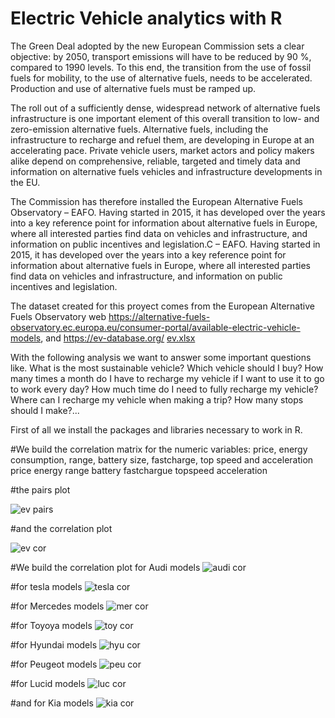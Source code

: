 # Electric Vehicle analytics with R

The Green Deal adopted by the new European Commission sets a clear objective: by 2050, transport emissions will have to be reduced by 90 %, compared to 1990 levels. To this end, the transition from the use of fossil fuels for mobility, to the use of alternative fuels, needs to be accelerated. Production and use of alternative fuels must be ramped up.

The roll out of a sufficiently dense, widespread network of alternative fuels infrastructure is one important element of this overall transition to low- and zero-emission alternative fuels. Alternative fuels, including the infrastructure to recharge and refuel them, are developing in Europe at an accelerating pace. Private vehicle users, market actors and policy makers alike depend on comprehensive, reliable, targeted and timely data and information on alternative fuels vehicles and infrastructure developments in the EU.

The Commission has therefore installed the European Alternative Fuels Observatory – EAFO. Having started in 2015, it has developed over the years into a key reference point for information about alternative fuels in Europe, where all interested parties find data on vehicles and infrastructure, and information on public incentives and legislation.C – EAFO. Having started in 2015, it has developed over the years into a key reference point for information about alternative fuels in Europe, where all interested parties find data on vehicles and infrastructure, and information on public incentives and legislation.

The dataset created for this proyect comes from the European Alternative Fuels Observatory web https://alternative-fuels-observatory.ec.europa.eu/consumer-portal/available-electric-vehicle-models, and https://ev-database.org/ 
[ev.xlsx](https://github.com/begoescrig/EV-analytics-with-R/files/9820701/ev.xlsx)

With the following analysis we want to answer some important questions like. What is the most sustainable vehicle? Which vehicle should I buy? How many times a month do I have to recharge my vehicle if I want to use it to go to work every day? How much time do I need to fully recharge my vehicle? Where can I recharge my vehicle when making a trip? How many stops should I make?...

First of all we install the packages and libraries necessary to work in R.

#We build the correlation matrix for the numeric variables: price, energy consumption, range, battery size, fastcharge,  top speed and acceleration
price energy  range battery fastchargue topspeed acceleration

#the pairs plot

![ev pairs](https://user-images.githubusercontent.com/94619879/196699468-94ffdeda-0714-47c1-97b4-7b819a8e3b74.png)

#and the correlation plot

![ev cor](https://user-images.githubusercontent.com/94619879/196699521-7d708189-2e80-497e-a6de-38fbd7b75523.png)

#We build the correlation plot for Audi models
![audi cor](https://user-images.githubusercontent.com/94619879/196699655-ef323e5a-c7e5-4105-ba2a-191b84844e3d.png)

#for tesla models
![tesla cor](https://user-images.githubusercontent.com/94619879/196699850-99815de7-9923-4e01-8459-131a837d9d9b.png)

#for Mercedes models
![mer cor](https://user-images.githubusercontent.com/94619879/196699885-6f5fa29d-e489-4b67-8b64-8c1553ee2462.png)

#for Toyoya models
![toy cor](https://user-images.githubusercontent.com/94619879/196700200-073ab87b-d2ba-4198-8147-ccf8a6acdeb4.png)

#for Hyundai models
![hyu cor](https://user-images.githubusercontent.com/94619879/196700285-dc0273ed-7854-44b7-b486-71c3a3d8f765.png)

#for Peugeot models
![peu cor](https://user-images.githubusercontent.com/94619879/196700333-a72ee02c-f0e2-4a25-96c1-8e349d427834.png)

#for Lucid models
![luc cor](https://user-images.githubusercontent.com/94619879/196700395-2765064a-2bb1-4755-84d6-91a8b2ed8d3a.png)

#and for Kia models
![kia cor](https://user-images.githubusercontent.com/94619879/196700434-c5662ad9-6fba-45ed-9bbb-8c7e93f5cc07.png)


